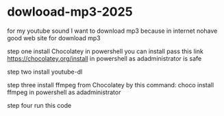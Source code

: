 # dowlooad-mp3-2025
 for my youtube sound I want to download mp3 because in internet nohave good web site for download mp3

 step one install Chocolatey in powershell you can install pass this link https://chocolatey.org/install in powershell as adadministrator is safe 

 step two install youtube-dl 

 step three install ffmpeg from Chocolatey by this command: choco install ffmpeg in powershell as adadministrator

 step four run this code
